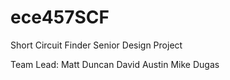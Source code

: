 # ece457SCF
Short Circuit Finder Senior Design Project

Team Lead: Matt Duncan
David Austin
Mike Dugas
